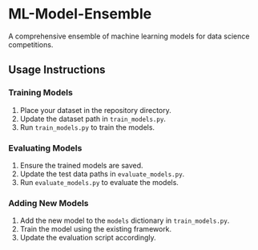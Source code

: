 # ML-Model-Ensemble
A comprehensive ensemble of machine learning models for data science competitions.

## Usage Instructions

### Training Models
1. Place your dataset in the repository directory.
2. Update the dataset path in `train_models.py`.
3. Run `train_models.py` to train the models.

### Evaluating Models
1. Ensure the trained models are saved.
2. Update the test data paths in `evaluate_models.py`.
3. Run `evaluate_models.py` to evaluate the models.

### Adding New Models
1. Add the new model to the `models` dictionary in `train_models.py`.
2. Train the model using the existing framework.
3. Update the evaluation script accordingly.

